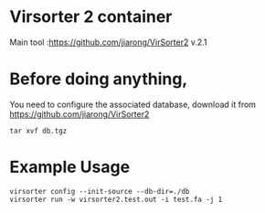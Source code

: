 # Virsorter 2 container

Main tool :https://github.com/jiarong/VirSorter2  v.2.1


# Before doing anything, 
You need to configure the associated database, download it from https://github.com/jiarong/VirSorter2 


```
tar xvf db.tgz
```

# Example Usage
```
virsorter config --init-source --db-dir=./db
virsorter run -w virsorter2.test.out -i test.fa -j 1 
```


